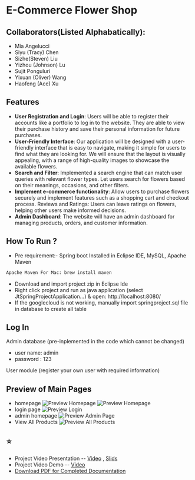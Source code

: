 # E-Commerce Flower Shop 

## Collaborators(Listed Alphabatically):
- Mia Angelucci 
- Siyu (Tracy) Chen 
- Sizhe(Steven) Liu 
- Yizhou (Johnson) Lu 
- Sujit Ponguluri 
- Yixuan (Oliver) Wang
- Haofeng (Ace) Xu




## Features
- **User Registration and Login**: Users will be able to register their accounts like a portfolio to log in to the website. They are able to view their purchase history and save their personal information for future purchases.
- **User-Friendly Interface**: Our application will be designed with a user-friendly interface that is easy to navigate, making it simple for users to find what they are looking for. We will ensure that the layout is visually appealing, with a range of high-quality images to showcase the available flowers.
- **Search and Filter**: Implemented a search engine that can match user queries with relevant flower types. Let users search for flowers based on their meanings, occasions, and other filters.
- **Implement e-commerce functionality**: Allow users to purchase flowers securely and implement features such as a shopping cart and checkout process.
Reviews and Ratings: Users can leave ratings on flowers, helping other users make informed decisions.
- **Admin Dashboard**: The website will have an admin dashboard for managing products, orders, and customer information.


## How To Run ?

- Pre requirement:- Spring boot Installed in Eclipse IDE, MySQL, Apache Maven 
```sh
Apache Maven For Mac: brew install maven
```
- Download and import project zip in Eclipse Ide
- Right click project and run as java application (select JtSpringProjectApplication...) & open: http://localhost:8080/
- If the googlecloud is not working, manually import springproject.sql file in database to create all table


## Log In 
Admin database (pre-inplemented in the code which cannot be changed) 
-  user name: admin
-  password : 123 

User module (register your own user with required information) 



## Preview of Main Pages
- homepage
![Preview Homepage](https://github.com/mangeluc/Group-24-final-project/raw/main/JtProject/src/main/resources/static/images/preview_homepage.jpg)
![Preview Homepage](https://github.com/mangeluc/Group-24-final-project/raw/main/JtProject/src/main/resources/static/images/Preview_selection.jpg)
- login page
![Preview Login](https://github.com/mangeluc/Group-24-final-project/raw/main/JtProject/src/main/resources/static/images/Preview_Login.jpg)
- admin homepage
![Preview Admin Page](https://github.com/mangeluc/Group-24-final-project/raw/main/JtProject/src/main/resources/static/images/Preview_adminpage.jpg)
- View All Products
![Preview All Products](https://github.com/mangeluc/Group-24-final-project/raw/main/JtProject/src/main/resources/static/images/Preview_allproduct.jpg)


## ⭐ 
- Project Video Presentation --  [Video](https://github.com/mangeluc/Group-24-final-project/raw/main/CSCI201_FPP_Team_24_%20presentation.mp4) , [Slids](https://github.com/mangeluc/Group-24-final-project/raw/main/CSCI201_FPP_Team_24.pdf)
- Project Video Demo --  [Video](https://github.com/mangeluc/Group-24-final-project/raw/main/CSCI201_FPP_Team_24_Demo.mp4) 
- [Download PDF for Completed Documentation](https://github.com/mangeluc/Group-24-final-project/raw/main/CSCI201%20Team24%20-%20Complete%20Documentation.pdf)

